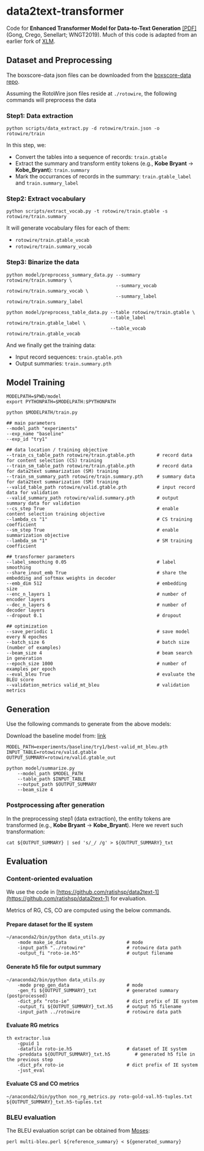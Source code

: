 # data2text-transformer
Code for **Enhanced Transformer Model for Data-to-Text Generation** [\[PDF\]](https://github.com/gongliym/data2text-transformer/blob/master/wngt2019.pdf) (Gong, Crego, Senellart; WNGT2019).
Much of this code is adapted from an earlier fork of [XLM](https://github.com/facebookresearch/XLM).

## Dataset and Preprocessing

The boxscore-data json files can be downloaded from the [boxscore-data repo](https://github.com/harvardnlp/boxscore-data).

Assuming the RotoWire json files reside at `./rotowire`, the following commands will preprocess the data

### Step1: Data extraction 

```
python scripts/data_extract.py -d rotowire/train.json -o rotowire/train
```

In this step, we:

* Convert the tables into a sequence of records: `train.gtable`
* Extract the summary and transform entity tokens (e.g., **Kobe Bryant** -> **Kobe_Bryant**): `train.summary`
* Mark the occurrances of records in the summary: `train.gtable_label` and `train.summary_label`

### Step2: Extract vocabulary

```
python scripts/extract_vocab.py -t rotowire/train.gtable -s rotowire/train.summary
```
It will generate vocabulary files for each of them:

* `rotowire/train.gtable_vocab`
* `rotowire/train.summary_vocab`

### Step3: Binarize the data

```
python model/preprocess_summary_data.py --summary rotowire/train.summary \
                                        --summary_vocab rotowire/train.summary_vocab \
                                        --summary_label rotowire/train.summary_label
                                        
python model/preprocess_table_data.py --table rotowire/train.gtable \
                                      --table_label rotowire/train.gtable_label \
                                      --table_vocab rotowire/train.gtable_vocab
```
And we finally get the training data:
* Input record sequences: `train.gtable.pth`
* Output summaries: `train.summary.pth`

## Model Training
```
MODELPATH=$PWD/model
export PYTHONPATH=$MODELPATH:$PYTHONPATH

python $MODELPATH/train.py

## main parameters
--model_path "experiments"
--exp_name "baseline"
--exp_id "try1"

## data location / training objective
--train_cs_table_path rotowire/train.gtable.pth        # record data for content selection (CS) training
--train_sm_table_path rotowire/train.gtable.pth        # record data for data2text summarization (SM) training
--train_sm_summary_path rotowire/train.summary.pth     # summary data for data2text summarization (SM) training
--valid_table_path rotowire/valid.gtable.pth           # input record data for validation
--valid_summary_path rotowire/valid.summary.pth        # output summary data for validation
--cs_step True                                         # enable content selection training objective
--lambda_cs "1"                                        # CS training coefficient
--sm_step True                                         # enable summarization objective
--lambda_sm "1"                                        # SM training coefficient
    
## transformer parameters
--label_smoothing 0.05                                 # label smoothing
--share_inout_emb True                                 # share the embedding and softmax weights in decoder
--emb_dim 512                                          # embedding size
--enc_n_layers 1                                       # number of encoder layers
--dec_n_layers 6                                       # number of decoder layers
--dropout 0.1                                          # dropout

## optimization
--save_periodic 1                                      # save model every N epoches
--batch_size 6                                         # batch size (number of examples)
--beam_size 4                                          # beam search in generation
--epoch_size 1000                                      # number of examples per epoch
--eval_bleu True                                       # evaluate the BLEU score
--validation_metrics valid_mt_bleu                     # validation metrics
```

## Generation

Use the following commands to generate from the above models:

Download the baseline model from: [link](https://drive.google.com/open?id=1o4kx0xJPbYser2RmpTHa-3aDlBl_M_uu)

```
MODEL_PATH=experiments/baseline/try1/best-valid_mt_bleu.pth
INPUT_TABLE=rotowire/valid.gtable
OUTPUT_SUMMARY=rotowire/valid.gtable_out

python model/summarize.py 
    --model_path $MODEL_PATH
    --table_path $INPUT_TABLE
    --output_path $OUTPUT_SUMMARY
    --beam_size 4
```

### Postprocessing after generation
In the preprocessing step1 (data extraction), the entity tokens are transformed (e.g., **Kobe Bryant** -> **Kobe_Bryant**). Here we revert such transformation:

```
cat ${OUTPUT_SUMMARY} | sed 's/_/ /g' > ${OUTPUT_SUMMARY}_txt
```

## Evaluation

### Content-oriented evaluation

We use the code in [https://github.com/ratishsp/data2text-1](https://github.com/ratishsp/data2text-1) for evaluation.

Metrics of RG, CS, CO are computed using the below commands.

#### Prepare dataset for the IE system
```
~/anaconda2/bin/python data_utils.py 
    -mode make_ie_data                      # mode
    -input_path "../rotowire"               # rotowire data path
    -output_fi "roto-ie.h5"                 # output filename
```
#### Generate h5 file for output summary
```
~/anaconda2/bin/python data_utils.py 
    -mode prep_gen_data                     # mode 
    -gen_fi ${OUTPUT_SUMMARY}_txt           # generated summary (postprocessed) 
    -dict_pfx "roto-ie"                     # dict prefix of IE system
    -output_fi ${OUTPUT_SUMMARY}_txt.h5     # output h5 filename
    -input_path ../rotowire                 # rotowire data path
```

#### Evaluate RG metrics
```
th extractor.lua 
    -gpuid 1 
    -datafile roto-ie.h5                    # dataset of IE system
    -preddata ${OUTPUT_SUMMARY}_txt.h5         # generated h5 file in the previous step
    -dict_pfx roto-ie                       # dict prefix of IE system
    -just_eval
```
#### Evaluate CS and CO metrics
```
~/anaconda2/bin/python non_rg_metrics.py roto-gold-val.h5-tuples.txt ${OUTPUT_SUMMARY}_txt.h5-tuples.txt
```

### BLEU evaluation

The BLEU evaluation script can be obtained from [Moses](https://github.com/moses-smt/mosesdecoder/blob/master/scripts/generic/multi-bleu.perl):
```
perl multi-bleu.perl ${reference_summary} < ${generated_summary}
```
